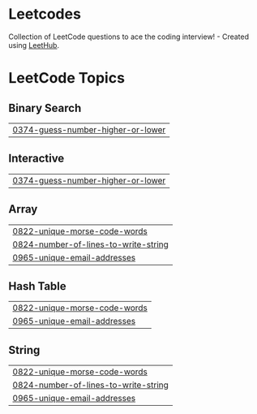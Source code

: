 # Leetcodes
Collection of LeetCode questions to ace the coding interview! - Created using [LeetHub](https://github.com/QasimWani/LeetHub).

<!---LeetCode Topics Start-->
# LeetCode Topics
## Binary Search
|  |
| ------- |
| [0374-guess-number-higher-or-lower](https://github.com/VidurAgarwal25/Leetcodes/tree/master/0374-guess-number-higher-or-lower) |
## Interactive
|  |
| ------- |
| [0374-guess-number-higher-or-lower](https://github.com/VidurAgarwal25/Leetcodes/tree/master/0374-guess-number-higher-or-lower) |
## Array
|  |
| ------- |
| [0822-unique-morse-code-words](https://github.com/VidurAgarwal25/Leetcodes/tree/master/0822-unique-morse-code-words) |
| [0824-number-of-lines-to-write-string](https://github.com/VidurAgarwal25/Leetcodes/tree/master/0824-number-of-lines-to-write-string) |
| [0965-unique-email-addresses](https://github.com/VidurAgarwal25/Leetcodes/tree/master/0965-unique-email-addresses) |
## Hash Table
|  |
| ------- |
| [0822-unique-morse-code-words](https://github.com/VidurAgarwal25/Leetcodes/tree/master/0822-unique-morse-code-words) |
| [0965-unique-email-addresses](https://github.com/VidurAgarwal25/Leetcodes/tree/master/0965-unique-email-addresses) |
## String
|  |
| ------- |
| [0822-unique-morse-code-words](https://github.com/VidurAgarwal25/Leetcodes/tree/master/0822-unique-morse-code-words) |
| [0824-number-of-lines-to-write-string](https://github.com/VidurAgarwal25/Leetcodes/tree/master/0824-number-of-lines-to-write-string) |
| [0965-unique-email-addresses](https://github.com/VidurAgarwal25/Leetcodes/tree/master/0965-unique-email-addresses) |
<!---LeetCode Topics End-->